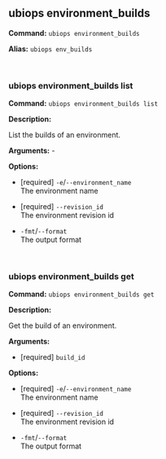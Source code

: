 ## ubiops environment_builds

**Command:** `ubiops environment_builds`

**Alias:** `ubiops env_builds`


<br/>

### ubiops environment_builds list

**Command:** `ubiops environment_builds list`

**Description:**

List the builds of an environment.

**Arguments:** - 

**Options:**

- [required] `-e`/`--environment_name`<br/>The environment name

- [required] `--revision_id`<br/>The environment revision id

- `-fmt`/`--format`<br/>The output format


<br/>

### ubiops environment_builds get

**Command:** `ubiops environment_builds get`

**Description:**

Get the build of an environment.

**Arguments:**

- [required] `build_id`



**Options:**

- [required] `-e`/`--environment_name`<br/>The environment name

- [required] `--revision_id`<br/>The environment revision id

- `-fmt`/`--format`<br/>The output format


<br/>
